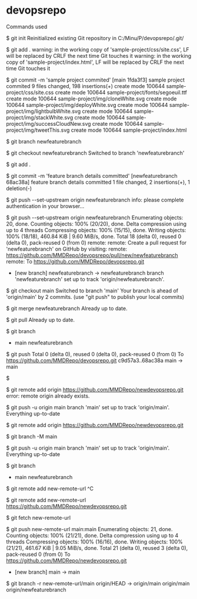 # devopsrepo
Commands used 

$ git init
Reinitialized existing Git repository in C:/Minu/P/devopsrepo/.git/


$ git add .
warning: in the working copy of 'sample-project/css/site.css', LF will be replaced by CRLF the next time Git touches it
warning: in the working copy of 'sample-project/index.html', LF will be replaced by CRLF the next time Git touches it


$ git commit -m 'sample project commited'
[main 1fda3f3] sample project commited
 9 files changed, 198 insertions(+)
 create mode 100644 sample-project/css/site.css
 create mode 100644 sample-project/fonts/segoeuil.ttf
 create mode 100644 sample-project/img/cloneWhite.svg
 create mode 100644 sample-project/img/deployWhite.svg
 create mode 100644 sample-project/img/lightbulbWhite.svg
 create mode 100644 sample-project/img/stackWhite.svg
 create mode 100644 sample-project/img/successCloudNew.svg
 create mode 100644 sample-project/img/tweetThis.svg
 create mode 100644 sample-project/index.html


$ git branch newfeaturebranch


$ git checkout newfeaturebranch
Switched to branch 'newfeaturebranch'


$ git add .


$ git commit -m 'feature branch details committed'
[newfeaturebranch 68ac38a] feature branch details committed
 1 file changed, 2 insertions(+), 1 deletion(-)


$ git push --set-upstream origin newfeaturebranch
info: please complete authentication in your browser...



$ git push --set-upstream origin newfeaturebranch
Enumerating objects: 20, done.
Counting objects: 100% (20/20), done.
Delta compression using up to 4 threads
Compressing objects: 100% (15/15), done.
Writing objects: 100% (18/18), 460.84 KiB | 9.60 MiB/s, done.
Total 18 (delta 0), reused 0 (delta 0), pack-reused 0 (from 0)
remote:
remote: Create a pull request for 'newfeaturebranch' on GitHub by visiting:
remote:      https://github.com/MMDRepo/devopsrepo/pull/new/newfeaturebranch
remote:
To https://github.com/MMDRepo/devopsrepo.git
 * [new branch]      newfeaturebranch -> newfeaturebranch
branch 'newfeaturebranch' set up to track 'origin/newfeaturebranch'.


$ git checkout main
Switched to branch 'main'
Your branch is ahead of 'origin/main' by 2 commits.
  (use "git push" to publish your local commits)


$ git merge newfeaturebranch
Already up to date.


$ git pull
Already up to date.


$ git branch
* main
  newfeaturebranch







$ git push
Total 0 (delta 0), reused 0 (delta 0), pack-reused 0 (from 0)
To https://github.com/MMDRepo/devopsrepo.git
   c9d57a3..68ac38a  main -> main


$


$ git remote add origin https://github.com/MMDRepo/newdevopsrepo.git
error: remote origin already exists.


$ git push -u origin main
branch 'main' set up to track 'origin/main'.
Everything up-to-date


$ git remote add origin https://github.com/MMDRepo/newdevopsrepo.git



$ git branch -M main


$ git push -u origin main
branch 'main' set up to track 'origin/main'.
Everything up-to-date


$ git branch
* main
  newfeaturebranch


$ git remote add new-remote-url ^C


$ git remote add new-remote-url https://github.com/MMDRepo/newdevopsrepo.git


$ git fetch new-remote-url

$ git push new-remote-url main:main
Enumerating objects: 21, done.
Counting objects: 100% (21/21), done.
Delta compression using up to 4 threads
Compressing objects: 100% (16/16), done.
Writing objects: 100% (21/21), 461.67 KiB | 9.05 MiB/s, done.
Total 21 (delta 0), reused 3 (delta 0), pack-reused 0 (from 0)
To https://github.com/MMDRepo/newdevopsrepo.git
 * [new branch]      main -> main


$ git branch -r
  new-remote-url/main
  origin/HEAD -> origin/main
  origin/main
  origin/newfeaturebranch
